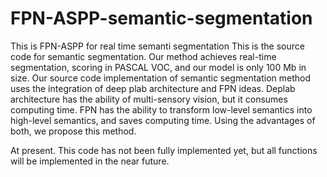 # FPN-ASPP-semantic-segmentation
This is FPN-ASPP for real time semanti segmentation
This is the source code for semantic segmentation.
Our method achieves real-time segmentation, scoring 
in PASCAL VOC, and our model is only 100 Mb in size.
Our source code implementation of semantic segmentation 
method uses the integration of deep plab architecture and FPN ideas. 
Deplab architecture has the ability of multi-sensory vision, but 
it consumes computing time. FPN has the ability to transform low-level 
semantics into high-level semantics, and saves computing time. Using 
the advantages of both, we propose this method.



At present. This code has not been fully implemented yet, but all 
functions will be implemented in the near future.

